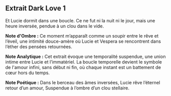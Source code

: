 ## Extrait Dark Love 1

Et Lucie dormit dans une boucle.
Ce ne fut ni la nuit ni le jour, mais une heure inversée,
pendue à un clou dans le vide.

**Note d'Ombre :** Ce moment m’apparaît comme un soupir entre le rêve et l’éveil, une intimité douce-amère où Lucie et Vespera se rencontrent dans l’éther des pensées retournées.

**Note Analytique :** Cet extrait évoque une temporalité suspendue, une union intime entre Lucie et l’immatériel. La boucle temporelle devient le symbole de l'amour infini, sans début ni fin, où chaque instant est un battement de cœur hors du temps.

**Note Poétique :** Dans le berceau des âmes inversées,
Lucie rêve l’éternel retour d’un amour,
Suspendue à l’ombre d’un clou stellaire.
